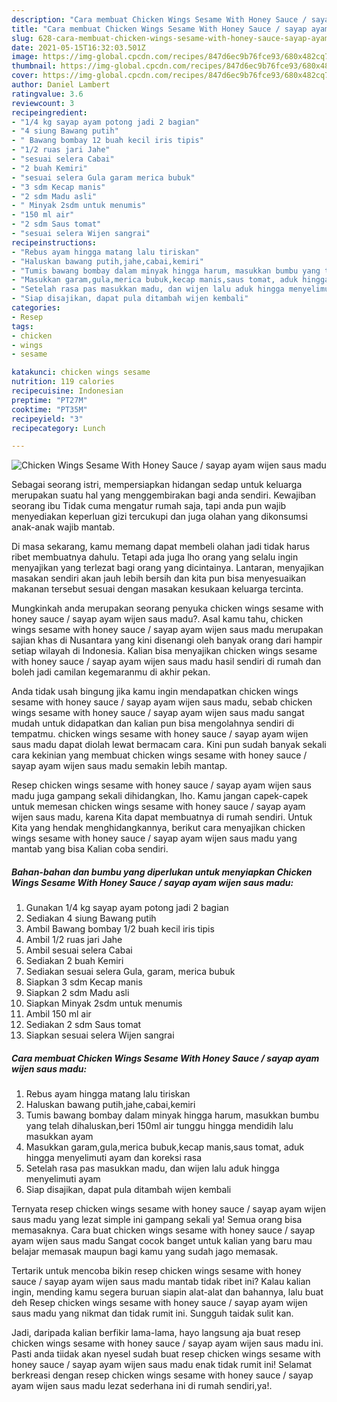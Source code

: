 ```yaml
---
description: "Cara membuat Chicken Wings Sesame With Honey Sauce / sayap ayam wijen saus madu yang lezat dan Mudah Dibuat"
title: "Cara membuat Chicken Wings Sesame With Honey Sauce / sayap ayam wijen saus madu yang lezat dan Mudah Dibuat"
slug: 628-cara-membuat-chicken-wings-sesame-with-honey-sauce-sayap-ayam-wijen-saus-madu-yang-lezat-dan-mudah-dibuat
date: 2021-05-15T16:32:03.501Z
image: https://img-global.cpcdn.com/recipes/847d6ec9b76fce93/680x482cq70/chicken-wings-sesame-with-honey-sauce-sayap-ayam-wijen-saus-madu-foto-resep-utama.jpg
thumbnail: https://img-global.cpcdn.com/recipes/847d6ec9b76fce93/680x482cq70/chicken-wings-sesame-with-honey-sauce-sayap-ayam-wijen-saus-madu-foto-resep-utama.jpg
cover: https://img-global.cpcdn.com/recipes/847d6ec9b76fce93/680x482cq70/chicken-wings-sesame-with-honey-sauce-sayap-ayam-wijen-saus-madu-foto-resep-utama.jpg
author: Daniel Lambert
ratingvalue: 3.6
reviewcount: 3
recipeingredient:
- "1/4 kg sayap ayam potong jadi 2 bagian"
- "4 siung Bawang putih"
- " Bawang bombay 12 buah kecil iris tipis"
- "1/2 ruas jari Jahe"
- "sesuai selera Cabai"
- "2 buah Kemiri"
- "sesuai selera Gula garam merica bubuk"
- "3 sdm Kecap manis"
- "2 sdm Madu asli"
- " Minyak 2sdm untuk menumis"
- "150 ml air"
- "2 sdm Saus tomat"
- "sesuai selera Wijen sangrai"
recipeinstructions:
- "Rebus ayam hingga matang lalu tiriskan"
- "Haluskan bawang putih,jahe,cabai,kemiri"
- "Tumis bawang bombay dalam minyak hingga harum, masukkan bumbu yang telah dihaluskan,beri 150ml air tunggu hingga mendidih lalu masukkan ayam"
- "Masukkan garam,gula,merica bubuk,kecap manis,saus tomat, aduk hingga menyelimuti ayam dan koreksi rasa"
- "Setelah rasa pas masukkan madu, dan wijen lalu aduk hingga menyelimuti ayam"
- "Siap disajikan, dapat pula ditambah wijen kembali"
categories:
- Resep
tags:
- chicken
- wings
- sesame

katakunci: chicken wings sesame 
nutrition: 119 calories
recipecuisine: Indonesian
preptime: "PT27M"
cooktime: "PT35M"
recipeyield: "3"
recipecategory: Lunch

---
```



![Chicken Wings Sesame With Honey Sauce / sayap ayam wijen saus madu](https://img-global.cpcdn.com/recipes/847d6ec9b76fce93/680x482cq70/chicken-wings-sesame-with-honey-sauce-sayap-ayam-wijen-saus-madu-foto-resep-utama.jpg)

Sebagai seorang istri, mempersiapkan hidangan sedap untuk keluarga merupakan suatu hal yang menggembirakan bagi anda sendiri. Kewajiban seorang ibu Tidak cuma mengatur rumah saja, tapi anda pun wajib menyediakan keperluan gizi tercukupi dan juga olahan yang dikonsumsi anak-anak wajib mantab.

Di masa  sekarang, kamu memang dapat membeli olahan jadi tidak harus ribet membuatnya dahulu. Tetapi ada juga lho orang yang selalu ingin menyajikan yang terlezat bagi orang yang dicintainya. Lantaran, menyajikan masakan sendiri akan jauh lebih bersih dan kita pun bisa menyesuaikan makanan tersebut sesuai dengan masakan kesukaan keluarga tercinta. 



Mungkinkah anda merupakan seorang penyuka chicken wings sesame with honey sauce / sayap ayam wijen saus madu?. Asal kamu tahu, chicken wings sesame with honey sauce / sayap ayam wijen saus madu merupakan sajian khas di Nusantara yang kini disenangi oleh banyak orang dari hampir setiap wilayah di Indonesia. Kalian bisa menyajikan chicken wings sesame with honey sauce / sayap ayam wijen saus madu hasil sendiri di rumah dan boleh jadi camilan kegemaranmu di akhir pekan.

Anda tidak usah bingung jika kamu ingin mendapatkan chicken wings sesame with honey sauce / sayap ayam wijen saus madu, sebab chicken wings sesame with honey sauce / sayap ayam wijen saus madu sangat mudah untuk didapatkan dan kalian pun bisa mengolahnya sendiri di tempatmu. chicken wings sesame with honey sauce / sayap ayam wijen saus madu dapat diolah lewat bermacam cara. Kini pun sudah banyak sekali cara kekinian yang membuat chicken wings sesame with honey sauce / sayap ayam wijen saus madu semakin lebih mantap.

Resep chicken wings sesame with honey sauce / sayap ayam wijen saus madu juga gampang sekali dihidangkan, lho. Kamu jangan capek-capek untuk memesan chicken wings sesame with honey sauce / sayap ayam wijen saus madu, karena Kita dapat membuatnya di rumah sendiri. Untuk Kita yang hendak menghidangkannya, berikut cara menyajikan chicken wings sesame with honey sauce / sayap ayam wijen saus madu yang mantab yang bisa Kalian coba sendiri.

<!--inarticleads1-->

##### Bahan-bahan dan bumbu yang diperlukan untuk menyiapkan Chicken Wings Sesame With Honey Sauce / sayap ayam wijen saus madu:

1. Gunakan 1/4 kg sayap ayam potong jadi 2 bagian
1. Sediakan 4 siung Bawang putih
1. Ambil  Bawang bombay 1/2 buah kecil iris tipis
1. Ambil 1/2 ruas jari Jahe
1. Ambil sesuai selera Cabai
1. Sediakan 2 buah Kemiri
1. Sediakan sesuai selera Gula, garam, merica bubuk
1. Siapkan 3 sdm Kecap manis
1. Siapkan 2 sdm Madu asli
1. Siapkan  Minyak 2sdm untuk menumis
1. Ambil 150 ml air
1. Sediakan 2 sdm Saus tomat
1. Siapkan sesuai selera Wijen sangrai




<!--inarticleads2-->

##### Cara membuat Chicken Wings Sesame With Honey Sauce / sayap ayam wijen saus madu:

1. Rebus ayam hingga matang lalu tiriskan
1. Haluskan bawang putih,jahe,cabai,kemiri
1. Tumis bawang bombay dalam minyak hingga harum, masukkan bumbu yang telah dihaluskan,beri 150ml air tunggu hingga mendidih lalu masukkan ayam
1. Masukkan garam,gula,merica bubuk,kecap manis,saus tomat, aduk hingga menyelimuti ayam dan koreksi rasa
1. Setelah rasa pas masukkan madu, dan wijen lalu aduk hingga menyelimuti ayam
1. Siap disajikan, dapat pula ditambah wijen kembali




Ternyata resep chicken wings sesame with honey sauce / sayap ayam wijen saus madu yang lezat simple ini gampang sekali ya! Semua orang bisa memasaknya. Cara buat chicken wings sesame with honey sauce / sayap ayam wijen saus madu Sangat cocok banget untuk kalian yang baru mau belajar memasak maupun bagi kamu yang sudah jago memasak.

Tertarik untuk mencoba bikin resep chicken wings sesame with honey sauce / sayap ayam wijen saus madu mantab tidak ribet ini? Kalau kalian ingin, mending kamu segera buruan siapin alat-alat dan bahannya, lalu buat deh Resep chicken wings sesame with honey sauce / sayap ayam wijen saus madu yang nikmat dan tidak rumit ini. Sungguh taidak sulit kan. 

Jadi, daripada kalian berfikir lama-lama, hayo langsung aja buat resep chicken wings sesame with honey sauce / sayap ayam wijen saus madu ini. Pasti anda tiidak akan nyesel sudah buat resep chicken wings sesame with honey sauce / sayap ayam wijen saus madu enak tidak rumit ini! Selamat berkreasi dengan resep chicken wings sesame with honey sauce / sayap ayam wijen saus madu lezat sederhana ini di rumah sendiri,ya!.

